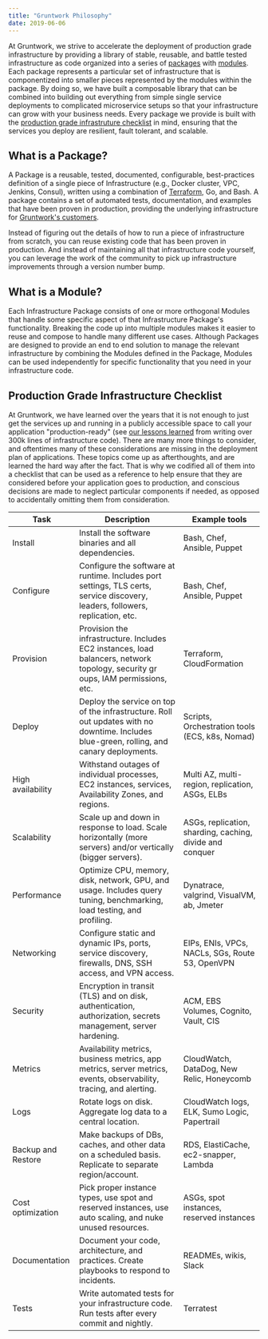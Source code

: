 ```yaml
---
title: "Gruntwork Philosophy"
date: 2019-06-06
---
```


At Gruntwork, we strive to accelerate the deployment of production grade infrastructure by providing a library of
stable, reusable, and battle tested infrastructure as code organized into a series of [packages](#what-is-a-package) with
[modules](#what-is-a-module). Each package represents a particular set of infrastructure that is componentized into
smaller pieces represented by the modules within the package. By doing so, we have built a composable library that can
be combined into building out everything from simple single service deployments to complicated microservice setups so
that your infrastructure can grow with your business needs. Every package we provide is built with the [production grade
infrastruture checklist](#production-grade-infrastructure-checklist) in mind, ensuring that the services you deploy are
resilient, fault tolerant, and scalable.


## <a name="what-is-a-package"></a>What is a Package?

A Package is a reusable, tested, documented, configurable, best-practices definition of a single piece of Infrastructure
(e.g., Docker cluster, VPC, Jenkins, Consul), written using a combination of [Terraform](https://www.terraform.io/), Go,
and Bash. A package contains a set of automated tests, documentation, and examples that have been proven in production,
providing the underlying infrastructure for [Gruntwork's customers](https://www.gruntwork.io/customers).

Instead of figuring out the details of how to run a piece of infrastructure from scratch, you can reuse existing code
that has been proven in production. And instead of maintaining all that infrastructure code yourself, you can leverage
the work of the community to pick up infrastructure improvements through a version number bump.


## <a name="what-is-a-module"></a>What is a Module?

Each Infrastructure Package consists of one or more orthogonal Modules that handle some specific aspect of that
Infrastructure Package's functionality. Breaking the code up into multiple modules makes it easier to reuse and
compose to handle many different use cases. Although Packages are designed to provide an end to end solution to manage
the relevant infrastructure by combining the Modules defined in the Package, Modules can be used independently for
specific functionality that you need in your infrastructure code.


## <a name="production-grade-infrastructure-checklist"></a>Production Grade Infrastructure Checklist

At Gruntwork, we have learned over the years that it is not enough to just get the services up and running in a publicly
accessible space to call your application "production-ready" (see [our lessons
learned](https://blog.gruntwork.io/5-lessons-learned-from-writing-over-300-000-lines-of-infrastructure-code-36ba7fadeac1)
from writing over 300k lines of infrastructure code). There are many more things to consider, and oftentimes many of
these considerations are missing in the deployment plan of applications. These topics come up as afterthoughts, and are
learned the hard way after the fact. That is why we codified all of them into a checklist that can be used as a
reference to help ensure that they are considered before your application goes to production, and conscious decisions
are made to neglect particular components if needed, as opposed to accidentally omitting them from consideration.

<!--
Edit the following table using https://www.tablesgenerator.com/markdown_tables. Start by pasting the table below in the
menu item File > Paste table data.
-->

| Task               | Description                                                                                                                               | Example tools                                            |
|--------------------|-------------------------------------------------------------------------------------------------------------------------------------------|----------------------------------------------------------|
| Install            | Install the software binaries and all dependencies.                                                                                       | Bash, Chef, Ansible, Puppet                              |
| Configure          | Configure the software at runtime. Includes port settings, TLS certs, service discovery, leaders, followers, replication, etc.            | Bash, Chef, Ansible, Puppet                              |
| Provision          |  Provision the infrastructure. Includes EC2 instances, load balancers, network topology, security gr oups, IAM permissions, etc.          | Terraform, CloudFormation                                |
| Deploy             | Deploy the service on top of the infrastructure. Roll out updates with no downtime. Includes blue-green, rolling, and canary deployments. | Scripts, Orchestration tools (ECS, k8s, Nomad)           |
| High availability  | Withstand outages of individual processes, EC2 instances, services, Availability Zones, and regions.                                      | Multi AZ, multi-region, replication, ASGs, ELBs          |
| Scalability        | Scale up and down in response to load. Scale horizontally (more servers) and/or vertically (bigger servers).                              | ASGs, replication, sharding, caching, divide and conquer |
| Performance        | Optimize CPU, memory, disk, network, GPU, and usage. Includes query tuning, benchmarking, load testing, and profiling.                    | Dynatrace, valgrind, VisualVM, ab, Jmeter                |
| Networking         | Configure static and dynamic IPs, ports, service discovery, firewalls, DNS, SSH access, and VPN access.                                   | EIPs, ENIs, VPCs, NACLs, SGs, Route 53, OpenVPN          |
| Security           | Encryption in transit (TLS) and on disk, authentication, authorization, secrets management, server hardening.                             | ACM, EBS Volumes, Cognito, Vault, CIS                    |
| Metrics            | Availability metrics, business metrics, app metrics, server metrics, events, observability, tracing, and alerting.                        | CloudWatch, DataDog, New Relic, Honeycomb                |
| Logs               | Rotate logs on disk. Aggregate log data to a central location.                                                                            | CloudWatch logs, ELK, Sumo Logic, Papertrail             |
| Backup and Restore | Make backups of DBs, caches, and other data on a scheduled basis. Replicate to separate region/account.                                   | RDS, ElastiCache, ec2-snapper, Lambda                    |
| Cost optimization  | Pick proper instance types, use spot and reserved instances, use auto scaling, and nuke unused resources.                                 | ASGs, spot instances, reserved instances                 |
| Documentation      | Document your code, architecture, and practices. Create playbooks to respond to incidents.                                                | READMEs, wikis, Slack                                    |
| Tests              | Write automated tests for your infrastructure code. Run tests after every commit and nightly.                                             | Terratest                                                |
